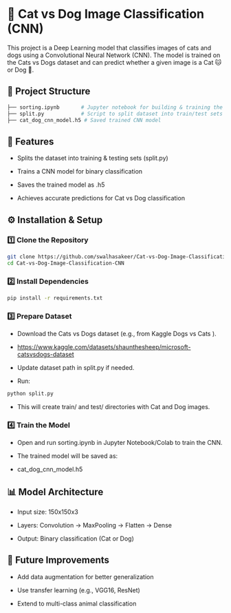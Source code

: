 # 🐾 **Cat vs Dog Image Classification (CNN)**

This project is a Deep Learning model that classifies images of cats and dogs using a Convolutional Neural Network (CNN).
The model is trained on the Cats vs Dogs dataset and can predict whether a given image is a Cat 🐱 or Dog 🐶.

## 📌 Project Structure
```bash
├── sorting.ipynb       # Jupyter notebook for building & training the CNN model
├── split.py            # Script to split dataset into train/test sets
├── cat_dog_cnn_model.h5 # Saved trained CNN model
```
## 🚀 Features

- Splits the dataset into training & testing sets (split.py)

- Trains a CNN model for binary classification

- Saves the trained model as .h5

- Achieves accurate predictions for Cat vs Dog classification

## ⚙️ Installation & Setup

### 1️⃣ Clone the Repository

```bash
git clone https://github.com/swalhasakeer/Cat-vs-Dog-Image-Classification-CNN.git
cd Cat-vs-Dog-Image-Classification-CNN
```

### 2️⃣ Install Dependencies
```bash 
pip install -r requirements.txt
```

### 3️⃣ Prepare Dataset

- Download the Cats vs Dogs dataset (e.g., from Kaggle Dogs vs Cats
).
- https://www.kaggle.com/datasets/shaunthesheep/microsoft-catsvsdogs-dataset

- Update dataset path in split.py if needed.

- Run:
```bash
python split.py
```

- This will create train/ and test/ directories with Cat and Dog images.

### 4️⃣ Train the Model

- Open and run sorting.ipynb in Jupyter Notebook/Colab to train the CNN.

- The trained model will be saved as:

- cat_dog_cnn_model.h5

## 📊 Model Architecture

- Input size: 150x150x3

- Layers: Convolution → MaxPooling → Flatten → Dense

- Output: Binary classification (Cat or Dog)

## 🔮 Future Improvements

- Add data augmentation for better generalization

- Use transfer learning (e.g., VGG16, ResNet)

- Extend to multi-class animal classification
